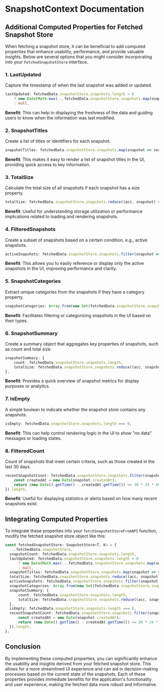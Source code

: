 
# SnapshotContext Documentation

## Additional Computed Properties for Fetched Snapshot Store

When fetching a snapshot store, it can be beneficial to add computed properties that enhance usability, performance, and provide valuable insights. Below are several options that you might consider incorporating into your `FetchedSnapshotStore` interface.

### 1. LastUpdated
Capture the timestamp of when the last snapshot was added or updated.

```typescript
lastUpdated: fetchedData.snapshotStore.snapshots.length > 0 
    ? new Date(Math.max(...fetchedData.snapshotStore.snapshots.map(snapshot => new Date(snapshot.updatedAt).getTime()))).toISOString() 
    : null,
```
**Benefit**: This can help in displaying the freshness of the data and guiding users to know when the information was last modified.

### 2. SnapshotTitles
Create a list of titles or identifiers for each snapshot.

```typescript
snapshotTitles: fetchedData.snapshotStore.snapshots.map(snapshot => snapshot.title),
```
**Benefit**: This makes it easy to render a list of snapshot titles in the UI, providing quick access to key information.

### 3. TotalSize
Calculate the total size of all snapshots if each snapshot has a size property.

```typescript
totalSize: fetchedData.snapshotStore.snapshots.reduce((acc, snapshot) => acc + (snapshot.size || 0), 0),
```
**Benefit**: Useful for understanding storage utilization or performance implications related to loading and rendering snapshots.

### 4. FilteredSnapshots
Create a subset of snapshots based on a certain condition, e.g., active snapshots.

```typescript
activeSnapshots: fetchedData.snapshotStore.snapshots.filter(snapshot => snapshot.isActive),
```
**Benefit**: This allows you to easily reference or display only the active snapshots in the UI, improving performance and clarity.

### 5. SnapshotCategories
Extract unique categories from the snapshots if they have a category property.

```typescript
snapshotCategories: Array.from(new Set(fetchedData.snapshotStore.snapshots.map(snapshot => snapshot.category))),
```
**Benefit**: Facilitates filtering or categorizing snapshots in the UI based on their types.

### 6. SnapshotSummary
Create a summary object that aggregates key properties of snapshots, such as count and total size.

```typescript
snapshotSummary: {
    count: fetchedData.snapshotStore.snapshots.length,
    totalSize: fetchedData.snapshotStore.snapshots.reduce((acc, snapshot) => acc + (snapshot.size || 0), 0),
},
```
**Benefit**: Provides a quick overview of snapshot metrics for display purposes or analytics.

### 7. IsEmpty
A simple boolean to indicate whether the snapshot store contains any snapshots.

```typescript
isEmpty: fetchedData.snapshotStore.snapshots.length === 0,
```
**Benefit**: This can help control rendering logic in the UI to show "no data" messages or loading states.

### 8. FilteredCount
Count of snapshots that meet certain criteria, such as those created in the last 30 days.

```typescript
recentSnapshotCount: fetchedData.snapshotStore.snapshots.filter(snapshot => {
    const createdAt = new Date(snapshot.createdAt);
    return (new Date().getTime() - createdAt.getTime()) <= 30 * 24 * 60 * 60 * 1000;
}).length,
```
**Benefit**: Useful for displaying statistics or alerts based on how many recent snapshots exist.

## Integrating Computed Properties

To integrate these properties into your `fetchSnapshotStoreFromAPI` function, modify the fetched snapshot store object like this:

```typescript
const fetchedSnapshotStore: SnapshotStore<T, K> = {
  ...fetchedData.snapshotStore,
  snapshotCount: fetchedData.snapshotStore.snapshots.length,
  lastUpdated: fetchedData.snapshotStore.snapshots.length > 0 
      ? new Date(Math.max(...fetchedData.snapshotStore.snapshots.map(snapshot => new Date(snapshot.updatedAt).getTime()))).toISOString() 
      : null,
  snapshotTitles: fetchedData.snapshotStore.snapshots.map(snapshot => snapshot.title),
  totalSize: fetchedData.snapshotStore.snapshots.reduce((acc, snapshot) => acc + (snapshot.size || 0), 0),
  activeSnapshots: fetchedData.snapshotStore.snapshots.filter(snapshot => snapshot.isActive),
  snapshotCategories: Array.from(new Set(fetchedData.snapshotStore.snapshots.map(snapshot => snapshot.category))),
  snapshotSummary: {
      count: fetchedData.snapshotStore.snapshots.length,
      totalSize: fetchedData.snapshotStore.snapshots.reduce((acc, snapshot) => acc + (snapshot.size || 0), 0),
  },
  isEmpty: fetchedData.snapshotStore.snapshots.length === 0,
  recentSnapshotCount: fetchedData.snapshotStore.snapshots.filter(snapshot => {
      const createdAt = new Date(snapshot.createdAt);
      return (new Date().getTime() - createdAt.getTime()) <= 30 * 24 * 60 * 60 * 1000;
  }).length,
};
```

## Conclusion

By implementing these computed properties, you can significantly enhance the usability and insights derived from your fetched snapshot store. This allows for a more streamlined UI experience and can aid in decision-making processes based on the current state of the snapshots. Each of these properties provides immediate benefits for the application's functionality and user experience, making the fetched data more robust and informative.
